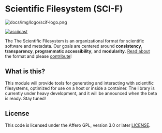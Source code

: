 # Scientific Filesystem (SCI-F)

![docs/img/logo/scif-logo.png](docs/img/logo/scif-logo.png)

[![asciicast](https://asciinema.org/a/156490.png)](https://asciinema.org/a/156490?speed=2)

The The Scientific Filesystem is an organizational format for scientific software and metadata. Our goals are centered around  **consistency**, **transparency**, **programmatic accessibility**, and **modularity**. [Read about](http://containers-ftw.org/SCI-F/) the format and please [contribute](https://github.com/vsoch/scif/issues)!

## What is this?
This module will provide tools for generating and interacting with scientific filesystems, optimized for use on a host or inside a container.  The library is currently under heavy development, and it will be announced when the beta is ready. Stay tuned! 

## License

This code is licensed under the Affero GPL, version 3.0 or later [LICENSE](LICENSE).
